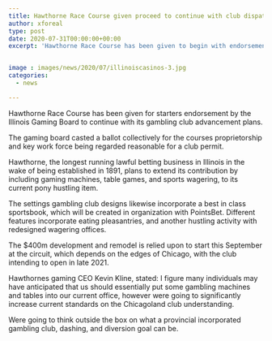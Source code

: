 ```yaml
---
title: Hawthorne Race Course given proceed to continue with club dispatch in Illinois
author: xforeal 
type: post
date: 2020-07-31T00:00:00+00:00
excerpt: 'Hawthorne Race Course has been given to begin with endorsement by the Illinois Gaming Board to continue with its gambling club improvement plans '


image : images/news/2020/07/illinoiscasinos-3.jpg
categories:
  - news

---
```

Hawthorne Race Course has been given for starters endorsement by the Illinois Gaming Board to continue with its gambling club advancement plans. 

The gaming board casted a ballot collectively for the courses proprietorship and key work force being regarded reasonable for a club permit. 

Hawthorne, the longest running lawful betting business in Illinois in the wake of being established in 1891, plans to extend its contribution by including gaming machines, table games, and sports wagering, to its current pony hustling item. 

The settings gambling club designs likewise incorporate a best in class sportsbook, which will be created in organization with PointsBet. Different features incorporate eating pleasantries, and another hustling activity with redesigned wagering offices. 

The $400m development and remodel is relied upon to start this September at the circuit, which depends on the edges of Chicago, with the club intending to open in late 2021. 

Hawthornes gaming CEO Kevin Kline, stated: I figure many individuals may have anticipated that us should essentially put some gambling machines and tables into our current office, however were going to significantly increase current standards on the Chicagoland club understanding. 

Were going to think outside the box on what a provincial incorporated gambling club, dashing, and diversion goal can be.
